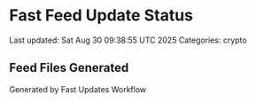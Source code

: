 # Fast Feed Update Status
Last updated: Sat Aug 30 09:38:55 UTC 2025
Categories: crypto

## Feed Files Generated

Generated by Fast Updates Workflow
